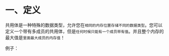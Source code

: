 # 一、定义
共用体是一种特殊的数据类型，允许您在`相同的内存位置存储不同的数据类型`。您可以定义一个带有多成员的共用体，但是`任何时候只能有一个成员带有值`。并且整个内存的最大值是`里面最大成员的内存值`！

例子：
[](./test/test.c)
